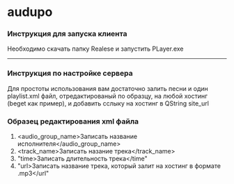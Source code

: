 # audupo
### Инструкция для запуска клиента
Необходимо скачать папку Realese и запустить PLayer.exe
***

### Инструкция по настройке сервера 
Для простоты использования вам достаточно залить песни и один playlist.xml файл, отредактированый по образцу, на любой хостинг (beget как пример), и добавить сслыку на хостинг в QString site_url  
### Образец редактирования xml файла
1. <audio_group_name>Записать название исполнителя</audio_group_name> 
2. <track_name>Записать назание трека</track_name>
3. "time>Записать длительноcть трека</time"
4. "url>Записать название трека, который залит на хостинг в формате .mp3</url"

